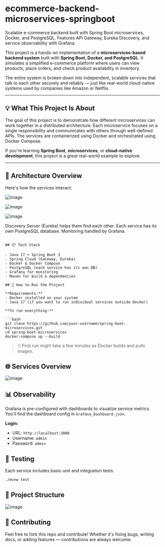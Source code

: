 # ecommerce-backend-microservices-springboot
 Scalable e-commerce backend built with Spring Boot microservices, Docker, and PostgreSQL. Features API Gateway, Eureka Discovery, and service observability with Grafana.

This project is a hands-on implementation of a **microservices-based backend system** built with **Spring Boot, Docker, and PostgreSQL**. It simulates a simplified e-commerce platform where users can view products, place orders, and check product availability in inventory.

The entire system is broken down into independent, scalable services that talk to each other securely and reliably — just like real-world cloud-native systems used by companies like Amazon or Netflix.

---

## 💡 What This Project Is About

The goal of this project is to demonstrate how different microservices can work together in a distributed architecture. Each microservice focuses on a single responsibility and communicates with others through well-defined APIs. The services are containerized using Docker and orchestrated using Docker Compose.

If you're learning **Spring Boot**, **microservices**, or **cloud-native development**, this project is a great real-world example to explore.

---

## 🧱 Architecture Overview

Here's how the services interact:

![image](https://github.com/user-attachments/assets/28cb7c89-c968-48c6-b064-bf3af5cdbeb0)

![image](https://github.com/user-attachments/assets/b9231911-65fb-4ebd-adb4-bf4ebc8491fe)


![image](https://github.com/user-attachments/assets/b19bcc20-eb5d-4f31-9f2f-f492cb126033)

     
Discovery Server (Eureka) helps them find each other.
Each service has its own PostgreSQL database.
Monitoring handled by Grafana.
```

## 📦 Tech Stack

- Java 17 + Spring Boot 3
- Spring Cloud (Gateway, Eureka)
- Docker & Docker Compose
- PostgreSQL (each service has its own DB)
- Grafana for monitoring
- Maven for build & dependencies

## 🚀 How to Run the Project

**Requirements:**
- Docker installed on your system
- Java 17 (if you want to run individual services outside Docker)

**To run everything:**

```bash
git clone https://github.com/your-username/spring-boot-microservices.git
cd spring-boot-microservices
docker-compose up --build
```

> ⏱ First run might take a few minutes as Docker builds and pulls images.


## 🌐 Services Overview

![image](https://github.com/user-attachments/assets/88b57ef0-d05a-4f10-9aae-e9b2009f8203)


## 📊 Observability

Grafana is pre-configured with dashboards to visualize service metrics. You'll find the dashboard config in `Grafana_Dashboard.json`.

**Login:**
- URL: `http://localhost:3000`
- Username: `admin`
- Password: `admin`


## 🧪 Testing

Each service includes basic unit and integration tests.

```bash
./mvnw test
```

## 📁 Project Structure

![image](https://github.com/user-attachments/assets/353a8684-8a8f-4e05-8abb-2e47709059d5)


## 🙌 Contributing

Feel free to fork this repo and contribute! Whether it's fixing bugs, writing docs, or adding features — contributions are always welcome.


